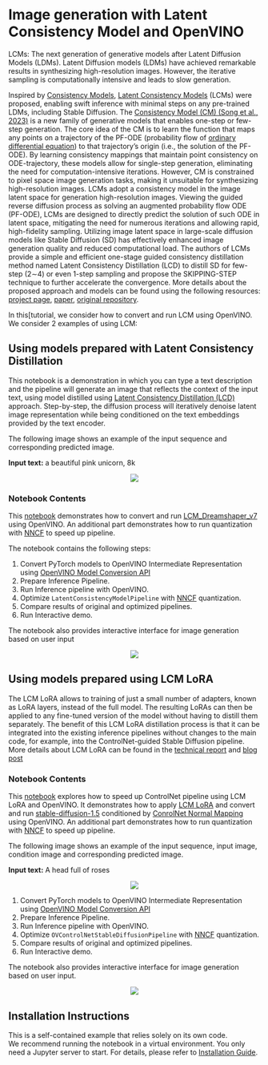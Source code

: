 # Image generation with Latent Consistency Model and OpenVINO

LCMs: The next generation of generative models after Latent Diffusion Models (LDMs). 
Latent Diffusion models (LDMs) have achieved remarkable results in synthesizing high-resolution images. However, the iterative sampling is computationally intensive and leads to slow generation.

Inspired by [Consistency Models](https://arxiv.org/abs/2303.01469), [Latent Consistency Models](https://arxiv.org/pdf/2310.04378.pdf) (LCMs) were proposed, enabling swift inference with minimal steps on any pre-trained LDMs, including Stable Diffusion. 
The [Consistency Model (CM) (Song et al., 2023)](https://arxiv.org/abs/2303.01469) is a new family of generative models that enables one-step or few-step generation. The core idea of the CM is to learn the function that maps any points on a trajectory of the PF-ODE (probability flow of [ordinary differential equation](https://en.wikipedia.org/wiki/Ordinary_differential_equation)) to that trajectory’s origin (i.e., the solution of the PF-ODE). By learning consistency mappings that maintain point consistency on ODE-trajectory, these models allow for single-step generation, eliminating the need for computation-intensive iterations. However, CM is constrained to pixel space image generation tasks, making it unsuitable for synthesizing high-resolution images. LCMs adopt a consistency model in the image latent space for generation high-resolution images.  Viewing the guided reverse diffusion process as solving an augmented probability flow ODE (PF-ODE), LCMs are designed to directly predict the solution of such ODE in latent space, mitigating the need for numerous iterations and allowing rapid, high-fidelity sampling. Utilizing image latent space in large-scale diffusion models like Stable Diffusion (SD) has effectively enhanced image generation quality and reduced computational load. The authors of LCMs provide a simple and efficient one-stage guided consistency distillation method named Latent Consistency Distillation (LCD) to distill SD for few-step (2∼4) or even 1-step sampling and propose the SKIPPING-STEP technique to further accelerate the convergence. More details about the proposed approach and models can be found using the following resources: [project page](https://latent-consistency-models.github.io/), [paper](https://arxiv.org/abs/2310.04378), [original repository](https://github.com/luosiallen/latent-consistency-model).

In this[tutorial, we consider how to convert and run LCM using OpenVINO. We consider 2 examples of using LCM:

## Using models prepared with Latent Consistency Distillation

This notebook is a demonstration in which you can type a text description and the pipeline will generate an image that reflects the context of the input text, using model distilled using [Latent Consistency Distillation (LCD)](https://arxiv.org/abs/2310.04378) approach.
Step-by-step, the diffusion process will iteratively denoise latent image representation while being conditioned on the text embeddings provided by the text encoder.

The following image shows an example of the input sequence and corresponding predicted image.



**Input text:** a beautiful pink unicorn, 8k

<p align="center">
    <img src="https://user-images.githubusercontent.com/29454499/277367065-13a8f622-8ea7-4d12-b3f8-241d4499305e.png"/>
</p>

### Notebook Contents

This [notebook](./263-latent-consistency-models-image-generation.ipynb) demonstrates how to convert and run [LCM_Dreamshaper_v7](https://huggingface.co/SimianLuo/LCM_Dreamshaper_v7) using OpenVINO. An additional part demonstrates how to run quantization with [NNCF](https://github.com/openvinotoolkit/nncf/) to speed up pipeline.

The notebook contains the following steps:

1. Convert PyTorch models to OpenVINO Intermediate Representation using [OpenVINO Model Conversion API](https://docs.openvino.ai/2023.3/openvino_docs_model_processing_introduction.html#convert-a-model-with-python-convert-model)
2. Prepare Inference Pipeline.
3. Run Inference pipeline with OpenVINO.
4. Optimize `LatentConsistencyModelPipeline` with [NNCF](https://github.com/openvinotoolkit/nncf/) quantization.
5. Compare results of original and optimized pipelines.
6. Run Interactive demo.

The notebook also provides interactive interface for image generation based on user input

<p align="center">
    <img src="https://user-images.githubusercontent.com/29454499/284298771-708cc873-ccea-40b8-a681-de1ddc97ae94.gif"/>
</p>

## Using models prepared using LCM LoRA

The LCM LoRA allows to training of just a small number of adapters, known as LoRA layers, instead of the full model. The resulting LoRAs can then be applied to any fine-tuned version of the model without having to distill them separately. The benefit of this LCM LoRA distillation process is that it can be integrated into the existing inference pipelines without changes to the main code, for example, into the ControlNet-guided Stable Diffusion pipeline. More details about LCM LoRA can be found in the [technical report](https://arxiv.org/abs/2311.05556) and [blog post](https://huggingface.co/blog/lcm_lora)  


### Notebook Contents

This [notebook](./263-lcm-lora-controlnet.ipynb) explores how to speed up ControlNet pipeline using LCM LoRA and OpenVINO. It demonstrates how to apply [LCM LoRA](https://huggingface.co/latent-consistency/lcm-lora-sdv1-5) and convert and run [stable-diffusion-1.5](https://huggingface.co/runwayml/stable-diffusion-v1-5) conditioned by [ConrolNet Normal Mapping](https://huggingface.co/lllyasviel/control_v11p_sd15_normalbae) using OpenVINO. An additional part demonstrates how to run quantization with [NNCF](https://github.com/openvinotoolkit/nncf/) to speed up pipeline.

The following image shows an example of the input sequence, input image, condition image and corresponding predicted image.



**Input text:** A head full of roses

<p align="center">
    <img src="https://user-images.githubusercontent.com/29454499/284291731-9c4ee978-a934-43ea-9484-b6b91a9f9407.png"/>
</p>

1. Convert PyTorch models to OpenVINO Intermediate Representation using [OpenVINO Model Conversion API](https://docs.openvino.ai/2023.3/openvino_docs_model_processing_introduction.html#convert-a-model-with-python-convert-model)
2. Prepare Inference Pipeline.
3. Run Inference pipeline with OpenVINO.
4. Optimize `OVControlNetStableDiffusionPipeline` with [NNCF](https://github.com/openvinotoolkit/nncf/) quantization.
5. Compare results of original and optimized pipelines.
6. Run Interactive demo.

The notebook also provides interactive interface for image generation based on user input.

<p align="center">
    <img src="https://user-images.githubusercontent.com/29454499/284299074-8ba6c6c4-d8fa-4e5a-9d5d-d76f430f5647.gif"/>
</p>

## Installation Instructions

This is a self-contained example that relies solely on its own code.</br>
We recommend running the notebook in a virtual environment. You only need a Jupyter server to start.
For details, please refer to [Installation Guide](../../README.md).